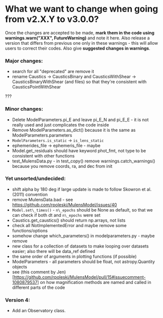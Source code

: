 # What we want to change when going from v2.X.Y to v3.0.0?

Once the changes are accepted to be made, **mark them in the code using warnings.warn("XXX", FutureWarning)** and note it here. Also release a version that differs from previous one only in these warnings - this will allow users to correct their codes.  Also give **suggested changes in warnings**.

### Major changes:

 * search for all "deprecated" are remove it
 * rename Caustics -> CausticsBinary and CausticsWithShear -> CausticsBinaryWithShear (and files) so that they're consistent with CausticsPointWithShear

???

### Minor changes:
 * Delete ModelParameters.pi\_E and leave pi\_E\_N and pi\_E\_E - it is not really used and just complicates the code inside
 * Remove ModelParameters.as\_dict() because it is the same as ModelParameters.parameters
 * `ModelParameters.is_static` -> `is_lens_static`
 * ephemerides\_file -> ephemeris\_file - maybe
 * Model.get\_residuals should have keyword phot\_fmt, not type to be consistent with other functions
 * test\_MulensData.py - in test\_copy() remove warnings.catch\_warnings() because you remove coords, ra, and dec from init

### Yet unsorted/undecided:
 * shift alpha by 180 deg if large update is made to follow Skowron et al. (2011) convention
 * remove MulensData.bad - see https://github.com/rpoleski/MulensModel/issues/40
 * `Model.set\_times()` - `n\_epochs` should be None as default, so that we can check if both dt and `n\_epochs` were set
 * Caustics.get\_caustics() should return np.arrays, not lists
 * check all NotImplementedError and maybe remove some functions/options
 * somehow change which\_parameters() in modelparameters.py - maybe remove
 * new class for a collection of datasets to make looping over datasets easier; also there will be data\_ref defined
 * the same order of arguments in plotting functions (if possible)
 * ModelParameters - all parameters should be float, not astropy.Quantity objects
 * see (this comment by Jen)[https://github.com/rpoleski/MulensModel/pull/15#issuecomment-1080879537] on how magnification methods are named and called in different parts of the code

### Version 4:
 * Add an Observatory class.
